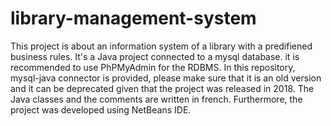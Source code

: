 # library-management-system
This project is about an information system of a library with a predifiened business rules. It's a Java project connected to a mysql database. it is recommended to use PhPMyAdmin for the RDBMS. In this repository, mysql-java connector is provided, please make sure that it is an old version and it can be deprecated given that the project was released in 2018. The Java classes and the comments are written in french. Furthermore, the project was developed using NetBeans IDE.

